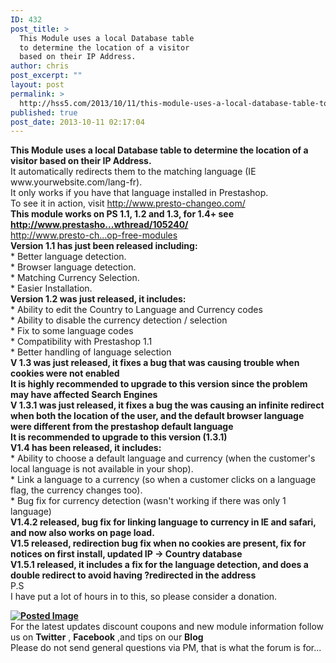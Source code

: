 ```yaml
---
ID: 432
post_title: >
  This Module uses a local Database table
  to determine the location of a visitor
  based on their IP Address.
author: chris
post_excerpt: ""
layout: post
permalink: >
  http://hss5.com/2013/10/11/this-module-uses-a-local-database-table-to-determine-the-location-of-a-visitor-based-on-their-ip-address/
published: true
post_date: 2013-10-11 02:17:04
---
```

<p><strong>This Module uses a local Database table to determine the location of a visitor based on their IP Address.</strong><br>It automatically redirects them to the matching language (IE www.yourwebsite.com/lang-fr).<br>It only works if you have that language installed in Prestashop.<br>To see it in action, visit <a href="http://www.presto-changeo.com/">http://www.presto-changeo.com/</a><br><strong>This module works on PS 1.1, 1.2 and 1.3, for 1.4+ see <a href="http://www.prestashop.com/forums/viewthread/105240/">http://www.prestasho...wthread/105240/</a></strong><br><a href="http://www.presto-changeo.com/en/7-prestashop-free-modules">http://www.presto-ch...op-free-modules</a><br><strong>Version 1.1 has just been released including:</strong><br>* Better language detection.<br>* Browser language detection.<br>* Matching Currency Selection.<br>* Easier Installation.<br><strong>Version 1.2 was just released, it includes:</strong><br>* Ability to edit the Country to Language and Currency codes<br>* Ability to disable the currency detection / selection<br>* Fix to some language codes<br>* Compatibility with Prestashop 1.1<br>* Better handling of language selection<br><strong>V 1.3 was just released, it fixes a bug that was causing trouble when cookies were not enabled<br>It is highly recommended to upgrade to this version since the problem may have affected Search Engines</strong><br><strong>V 1.3.1 was just released, it fixes a bug the was causing an infinite redirect when both the location of the user, and the default browser language were different from the prestashop default language</strong><br><strong>It is recommended to upgrade to this version (1.3.1)</strong><br><strong>V1.4 has been released, it includes:</strong><br>* Ability to choose a default language and currency (when the customer's local language is not available in your shop).<br>* Link a language to a currency (so when a customer clicks on a language flag, the currency changes too).<br>* Bug fix for currency detection (wasn't working if there was only 1 language)<br><strong>V1.4.2 released, bug fix for linking language to currency in IE and safari, and now also works on page load.</strong><br><strong>V1.5 released, redirection bug fix when no cookies are present, fix for notices on first install, updated IP -&gt; Country database</strong><br><strong>V1.5.1 released, it includes a fix for the language detection, and does a double redirect to avoid having ?redirected in the address</strong><br>P.S<br>I have put a lot of hours in to this, so please consider a donation.  <ul></ul> <p><strong><a href="http://bit.ly/HmDmt4"><img alt="Posted Image" src="http://www.presto-changeo.com/img/fb.jpg"></a></strong><br>For the latest updates discount coupons and new module information follow us on <strong>Twitter</strong> , <strong>Facebook</strong> ,and tips on our <strong>Blog</strong><br>Please do not send general questions via PM, that is what the forum is for...